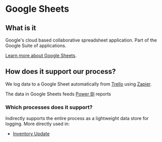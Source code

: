 # Google Sheets

## What is it

Google's cloud based collaborative spreadsheet application. Part of the Google Suite of applications.

[Learn more about Google Sheets](https://gsuite.google.com/learning-center/products/sheets/get-started/).

## How does it support our process?

We log data to a Google Sheet automatically from [Trello](/technology/trello.md) using [Zapier](/technology/zapier.md).

The data in Google Sheets feeds [Power BI](/technology/powerbi.md) reports

### Which processes does it support?

Indirectly supports the entire process as a lightweight data store for logging. More directly used in:

* [Inventory Update](/2_inventory/README.md)